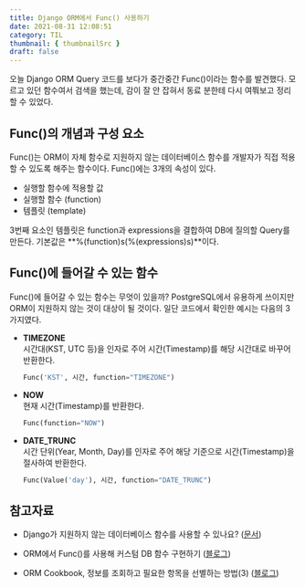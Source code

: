 ```yaml
---
title: Django ORM에서 Func() 사용하기
date: 2021-08-31 12:08:51
category: TIL
thumbnail: { thumbnailSrc }
draft: false
---
```


오늘 Django ORM Query 코드를 보다가 중간중간 Func()이라는 함수를 발견했다. 모르고 있던 함수여서 검색을 했는데, 감이 잘 안 잡혀서 동료 분한테 다시 여쭤보고 정리할 수 있었다.

## Func()의 개념과 구성 요소

Func()는 ORM이 자체 함수로 지원하지 않는 데이터베이스 함수를 개발자가 직접 적용할 수 있도록 해주는 함수이다. Func()에는 3개의 속성이 있다.

- 실행할 함수에 적용할 값
- 실행할 함수 (function)
- 템플릿 (template)

3번째 요소인 템플릿은 function과 expressions을 결합하여 DB에 질의할 Query를 만든다. 기본값은 **%(function)s(%(expressions)s)**이다.

## Func()에 들어갈 수 있는 함수

Func()에 들어갈 수 있는 함수는 무엇이 있을까? PostgreSQL에서 유용하게 쓰이지만 ORM이 지원하지 않는 것이 대상이 될 것이다. 일단 코드에서 확인한 예시는 다음의 3가지였다.

- **TIMEZONE**  
시간대(KST, UTC 등)을 인자로 주어 시간(Timestamp)를 해당 시간대로 바꾸어 반환한다.

    ```python
    Func('KST', 시간, function="TIMEZONE")
    ```

- **NOW**  
현재 시간(Timestamp)를 반환한다.

    ```python
    Func(function="NOW")
    ```

- **DATE_TRUNC**  
시간 단위(Year, Month, Day)를 인자로 주어 해당 기준으로 시간(Timestamp)을 절사하여 반환한다.

    ```python
    Func(Value('day'), 시간, function="DATE_TRUNC")
    ```

## 참고자료

- Django가 지원하지 않는 데이터베이스 함수를 사용할 수 있나요? ([문서](https://django-orm-cookbook-ko.readthedocs.io/en/latest/func_expressions.html))

- ORM에서 Func()를 사용해 커스텀 DB 함수 구현하기 ([블로그](https://brownbears.tistory.com/496))

- ORM Cookbook, 정보를 조회하고 필요한 항목을 선별하는 방법(3) ([블로그](https://ssungkang.tistory.com/entry/Django-ORM-Cookbook-%EC%A0%95%EB%B3%B4%EB%A5%BC-%EC%A1%B0%ED%9A%8C%ED%95%98%EA%B3%A0-%ED%95%84%EC%9A%94%ED%95%9C-%ED%95%AD%EB%AA%A9%EC%9D%84-%EC%84%A0%EB%B3%84%ED%95%98%EB%8A%94-%EB%B0%A9%EB%B2%953))